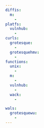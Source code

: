 ```yaml
---
diffis:
  m:
    -
platfs:
  vulnhub:
    -
curls:
  grotesque:
    -
  grotesquehmv:
    -
functions:
  unix:
    -
  m:
    -
  vulnhub:
    -
  wack:
    -

wals:
  grotesquewu:
    -
---
```

